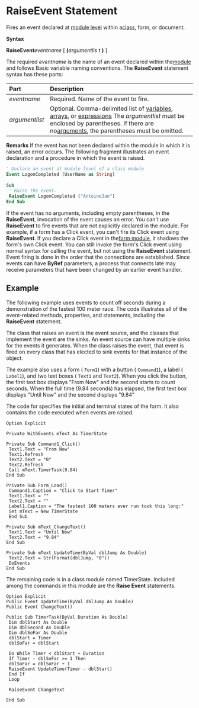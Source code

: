 
# RaiseEvent Statement

Fires an event declared at [module level](b8bdf64f-5920-1ae9-16d0-b26d09524a30.md) within a[class](b8bdf64f-5920-1ae9-16d0-b26d09524a30.md), form, or document.

 **Syntax**

 **RaiseEvent**_eventname_ [ **(**_argumentlis_ t **)** ]

The required  _eventname_ is the name of an event declared within the[module](b8bdf64f-5920-1ae9-16d0-b26d09524a30.md) and follows Basic variable naming conventions.
The  **RaiseEvent** statement syntax has these parts:


|**Part**|**Description**|
|:-----|:-----|
| _eventname_|Required. Name of the event to fire.|
| _argumentlist_|Optional. Comma-delimited list of [variables](b8bdf64f-5920-1ae9-16d0-b26d09524a30.md), [arrays](b8bdf64f-5920-1ae9-16d0-b26d09524a30.md), or [expressions](b8bdf64f-5920-1ae9-16d0-b26d09524a30.md) The _argumentlist_ must be enclosed by parentheses. If there are no[arguments](b8bdf64f-5920-1ae9-16d0-b26d09524a30.md), the parentheses must be omitted.|
 **Remarks**
If the event has not been declared within the module in which it is raised, an error occurs. The following fragment illustrates an event declaration and a procedure in which the event is raised.



```vb
' Declare an event at module level of a class module 
Event LogonCompleted (UserName as String) 
 
Sub 
 ' Raise the event. 
 RaiseEvent LogonCompleted ("AntoineJan") 
End Sub 

```

If the event has no arguments, including empty parentheses, in the  **RaiseEvent**, invocation of the event causes an error. You can't use **RaiseEvent** to fire events that are not explicitly declared in the module. For example, if a form has a Click event, you can't fire its Click event using **RaiseEvent**. If you declare a Click event in the[form module](b8bdf64f-5920-1ae9-16d0-b26d09524a30.md), it shadows the form's own Click event. You can still invoke the form's Click event using normal syntax for calling the event, but not using the  **RaiseEvent** statement.
Event firing is done in the order that the connections are established. Since events can have  **ByRef** parameters, a process that connects late may receive parameters that have been changed by an earlier event handler.

## Example

The following example uses events to count off seconds during a demonstration of the fastest 100 meter race. The code illustrates all of the event-related methods, properties, and statements, including the  **RaiseEvent** statement.

The class that raises an event is the event source, and the classes that implement the event are the sinks. An event source can have multiple sinks for the events it generates. When the class raises the event, that event is fired on every class that has elected to sink events for that instance of the object.

The example also uses a form ( `Form1`) with a button ( `Command1`), a label ( `Label1`), and two text boxes ( `Text1` and `Text2`). When you click the button, the first text box displays "From Now" and the second starts to count seconds. When the full time (9.84 seconds) has elapsed, the first text box displays "Until Now" and the second displays "9.84"

The code for specifies the initial and terminal states of the form. It also contains the code executed when events are raised.




```
Option Explicit 
 
Private WithEvents mText As TimerState 
 
Private Sub Command1_Click() 
 Text1.Text = "From Now" 
 Text1.Refresh 
 Text2.Text = "0" 
 Text2.Refresh 
 Call mText.TimerTask(9.84) 
End Sub 
 
Private Sub Form_Load() 
 Command1.Caption = "Click to Start Timer" 
 Text1.Text = "" 
 Text2.Text = "" 
 Label1.Caption = "The fastest 100 meters ever run took this long:" 
 Set mText = New TimerState 
 End Sub 
 
Private Sub mText_ChangeText() 
 Text1.Text = "Until Now" 
 Text2.Text = "9.84" 
End Sub 
 
Private Sub mText_UpdateTime(ByVal dblJump As Double) 
 Text2.Text = Str(Format(dblJump, "0")) 
 DoEvents 
End Sub 

```

The remaining code is in a class module named TimerState. Included among the commands in this module are the  **Raise Event** statements.




```
Option Explicit 
Public Event UpdateTime(ByVal dblJump As Double) 
Public Event ChangeText() 
 
Public Sub TimerTask(ByVal Duration As Double) 
 Dim dblStart As Double 
 Dim dblSecond As Double 
 Dim dblSoFar As Double 
 dblStart = Timer 
 dblSoFar = dblStart 
 
 Do While Timer < dblStart + Duration 
 If Timer - dblSoFar >= 1 Then 
 dblSoFar = dblSoFar + 1 
 RaiseEvent UpdateTime(Timer - dblStart) 
 End If 
 Loop 
 
 RaiseEvent ChangeText 
 
End Sub 

```

